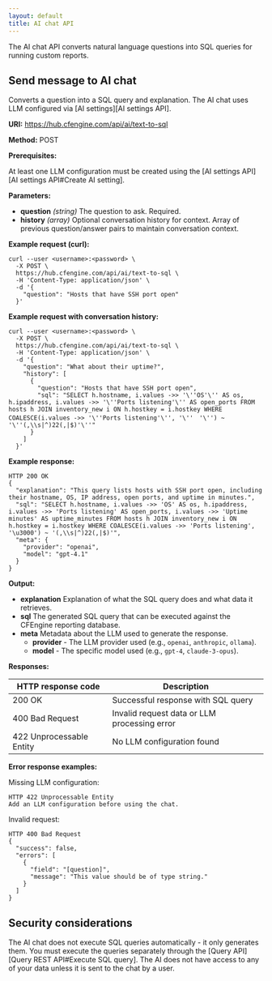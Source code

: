 ```yaml
---
layout: default
title: AI chat API
---
```


The AI chat API converts natural language questions into SQL queries for running custom reports.

## Send message to AI chat

Converts a question into a SQL query and explanation. The AI chat uses LLM configured via [AI settings][AI settings API].

**URI:** https://hub.cfengine.com/api/ai/text-to-sql

**Method:** POST

**Prerequisites:**

At least one LLM configuration must be created using the [AI settings API][AI settings API#Create AI setting].

**Parameters:**

- **question** _(string)_
  The question to ask. Required.
- **history** _(array)_
  Optional conversation history for context. Array of previous question/answer pairs to maintain conversation context.

**Example request (curl):**

```console
curl --user <username>:<password> \
  -X POST \
  https://hub.cfengine.com/api/ai/text-to-sql \
  -H 'Content-Type: application/json' \
  -d '{
    "question": "Hosts that have SSH port open"
  }'
```

**Example request with conversation history:**

```console
curl --user <username>:<password> \
  -X POST \
  https://hub.cfengine.com/api/ai/text-to-sql \
  -H 'Content-Type: application/json' \
  -d '{
    "question": "What about their uptime?",
    "history": [
      {
        "question": "Hosts that have SSH port open",
        "sql": "SELECT h.hostname, i.values ->> '\''OS'\'' AS os, h.ipaddress, i.values ->> '\''Ports listening'\'' AS open_ports FROM hosts h JOIN inventory_new i ON h.hostkey = i.hostkey WHERE COALESCE(i.values ->> '\''Ports listening'\'', '\''　'\'') ~ '\''(,\\s|^)22(,|$)'\''"
      }
    ]
  }'
```

**Example response:**

```
HTTP 200 OK
{
  "explanation": "This query lists hosts with SSH port open, including their hostname, OS, IP address, open ports, and uptime in minutes.",
  "sql": "SELECT h.hostname, i.values ->> 'OS' AS os, h.ipaddress, i.values ->> 'Ports listening' AS open_ports, i.values ->> 'Uptime minutes' AS uptime_minutes FROM hosts h JOIN inventory_new i ON h.hostkey = i.hostkey WHERE COALESCE(i.values ->> 'Ports listening', '\u3000') ~ '(,\\s|^)22(,|$)'",
  "meta": {
    "provider": "openai",
    "model": "gpt-4.1"
  }
}
```

**Output:**

- **explanation**
  Explanation of what the SQL query does and what data it retrieves.
- **sql**
  The generated SQL query that can be executed against the CFEngine reporting database.
- **meta**
  Metadata about the LLM used to generate the response.
  - **provider** - The LLM provider used (e.g., `openai`, `anthropic`, `ollama`).
  - **model** - The specific model used (e.g., `gpt-4`, `claude-3-opus`).

**Responses:**

| HTTP response code       | Description                                  |
| ------------------------ | -------------------------------------------- |
| 200 OK                   | Successful response with SQL query           |
| 400 Bad Request          | Invalid request data or LLM processing error |
| 422 Unprocessable Entity | No LLM configuration found                   |

**Error response examples:**

Missing LLM configuration:

```
HTTP 422 Unprocessable Entity
Add an LLM configuration before using the chat.
```

Invalid request:

```
HTTP 400 Bad Request
{
  "success": false,
  "errors": [
    {
      "field": "[question]",
      "message": "This value should be of type string."
    }
  ]
}
```

## Security considerations

The AI chat does not execute SQL queries automatically - it only generates them. You must execute the queries separately through the [Query API][Query REST API#Execute SQL query].
The AI does not have access to any of your data unless it is sent to the chat by a user.
